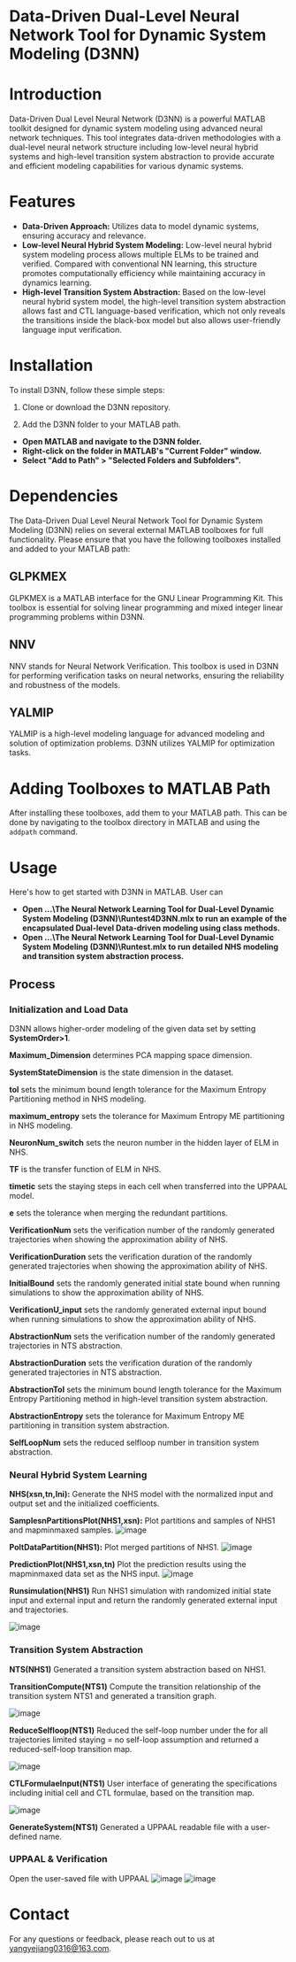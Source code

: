 # Data-Driven Dual-Level Neural Network Tool for Dynamic System Modeling (D3NN)

# Introduction

Data-Driven Dual Level Neural Network (D3NN) is a powerful MATLAB toolkit designed for dynamic system modeling using advanced neural network techniques. This tool integrates data-driven methodologies with a dual-level neural network structure including low-level neural hybrid systems and high-level transition system abstraction to provide accurate and efficient modeling capabilities for various dynamic systems. 

# Features

- **Data-Driven Approach:** Utilizes data to model dynamic systems, ensuring accuracy and relevance.
- **Low-level Neural Hybrid System Modeling:** Low-level neural hybrid system modeling process allows multiple ELMs to be trained and verified. Compared with conventional NN learning, this structure promotes computationally efficiency while maintaining accuracy in dynamics learning.  
- **High-level Transition System Abstraction:**  Based on the low-level neural hybrid system model, the high-level transition system abstraction allows fast and CTL language-based verification, which not only reveals the transitions inside the black-box model but also allows user-friendly language input verification. 


# Installation

To install D3NN, follow these simple steps:

1. Clone or download the D3NN repository.

2. Add the D3NN folder to your MATLAB path.
- **Open MATLAB and navigate to the D3NN folder.**
- **Right-click on the folder in MATLAB's "Current Folder" window.**
- **Select "Add to Path" > "Selected Folders and Subfolders".**

# Dependencies

The Data-Driven Dual Level Neural Network Tool for Dynamic System Modeling (D3NN) relies on several external MATLAB toolboxes for full functionality. Please ensure that you have the following toolboxes installed and added to your MATLAB path:

## GLPKMEX

GLPKMEX is a MATLAB interface for the GNU Linear Programming Kit. This toolbox is essential for solving linear programming and mixed integer linear programming problems within D3NN.

## NNV

NNV stands for Neural Network Verification. This toolbox is used in D3NN for performing verification tasks on neural networks, ensuring the reliability and robustness of the models.

## YALMIP

YALMIP is a high-level modeling language for advanced modeling and solution of optimization problems. D3NN utilizes YALMIP for optimization tasks.

# Adding Toolboxes to MATLAB Path

After installing these toolboxes, add them to your MATLAB path. This can be done by navigating to the toolbox directory in MATLAB and using the `addpath` command.

# Usage
Here's how to get started with D3NN in MATLAB. User can

- **Open ...\The Neural Network Learning Tool for Dual-Level Dynamic System Modeling (D3NN)\Runtest4D3NN.mlx to run an example of the encapsulated Dual-level Data-driven modeling using class methods.**
- **Open ...\The Neural Network Learning Tool for Dual-Level Dynamic System Modeling (D3NN)\Runtest.mlx to run detailed NHS modeling and transition system abstraction process.**

## Process

### Initialization and Load Data

D3NN allows higher-order modeling of the given data set by setting **SystemOrder>1**.

**Maximum_Dimension** determines PCA mapping space dimension.

**SystemStateDimension** is the state dimension in the dataset.

**tol** sets the minimum bound length tolerance for the Maximum Entropy Partitioning method in NHS modeling.

**maximum_entropy** sets the tolerance for Maximum Entropy ME partitioning in NHS modeling.

**NeuronNum_switch** sets the neuron number in the hidden layer of ELM in NHS.

**TF** is the transfer function of ELM in NHS.

**timetic** sets the staying steps in each cell when transferred into the UPPAAL model.

**e** sets the tolerance when merging the redundant partitions.

**VerificationNum** sets the verification number of the randomly generated trajectories when showing the approximation ability of NHS.

**VerificationDuration** sets the verification duration of the randomly generated trajectories when showing the approximation ability of NHS.

**InitialBound** sets the randomly generated initial state bound when running simulations to show the approximation ability of NHS.

**VerificationU_input** sets the randomly generated external input bound when running simulations to show the approximation ability of NHS.

**AbstractionNum** sets the verification number of the randomly generated trajectories in NTS abstraction.

**AbstractionDuration** sets the verification duration of the randomly generated trajectories in NTS abstraction.

**AbstractionTol** sets the minimum bound length tolerance for the Maximum Entropy Partitioning method in high-level transition system abstraction.  

**AbstractionEntropy** sets the tolerance for Maximum Entropy ME partitioning in transition system abstraction.

**SelfLoopNum** sets the reduced selfloop number in transition system abstraction.

### Neural Hybrid System Learning

**NHS(xsn,tn,Ini):** Generate the NHS model with the normalized input and output set and the initialized coefficients.

**SamplesnPartitionsPlot(NHS1,xsn):** Plot partitions and samples of NHS1 and mapminmaxed samples.
![image](https://github.com/aicpslab/Data-Driven-Dual-Level-Neural-Network-Tool-for-Dynamic-System-Modeling-D3NN/blob/main/Example/SamplesnPartitions.png)

**PoltDataPartition(NHS1):** Plot merged partitions of NHS1.
![image](https://github.com/aicpslab/Data-Driven-Dual-Level-Neural-Network-Tool-for-Dynamic-System-Modeling-D3NN/blob/main/Example/MergedPartitions.png)

**PredictionPlot(NHS1,xsn,tn)** Plot the prediction results using the mapminmaxed data set as the NHS input.
![image](https://github.com/aicpslab/Data-Driven-Dual-Level-Neural-Network-Tool-for-Dynamic-System-Modeling-D3NN/blob/main/Example/PredictionMode.png)

**Runsimulation(NHS1)** Run NHS1 simulation with randomized initial state input and external input and return the randomly generated external input and trajectories.

![image](https://github.com/aicpslab/Data-Driven-Dual-Level-Neural-Network-Tool-for-Dynamic-System-Modeling-D3NN/blob/main/Example/SimulationMode.png)

### Transition System Abstraction

**NTS(NHS1)** Generated a transition system abstraction based on NHS1.

**TransitionCompute(NTS1)** Compute the transition relationship of the transition system NTS1 and generated a transition graph.

![image](https://github.com/aicpslab/Data-Driven-Dual-Level-Neural-Network-Tool-for-Dynamic-System-Modeling-D3NN/blob/main/Example/TransitionGraph.png)

**ReduceSelfloop(NTS1)** Reduced the self-loop number under the  for all trajectories limited staying = no self-loop assumption and returned a reduced-self-loop transition map.

![image](https://github.com/aicpslab/Data-Driven-Dual-Level-Neural-Network-Tool-for-Dynamic-System-Modeling-D3NN/blob/main/Example/ReducedTransitionGraph.png)

**CTLFormulaeInput(NTS1)** User interface of generating the specifications including initial cell and CTL formulae, based on the transition map.

![image](https://github.com/aicpslab/Data-Driven-Dual-Level-Neural-Network-Tool-for-Dynamic-System-Modeling-D3NN/blob/main/Example/Interface.png)

**GenerateSystem(NTS1)** Generated a UPPAAL readable file with a user-defined name.

### UPPAAL & Verification
Open the user-saved file with UPPAAL
![image](https://github.com/aicpslab/Data-Driven-Dual-Level-Neural-Network-Tool-for-Dynamic-System-Modeling-D3NN/blob/main/Example/UPPAAL%20Model.png)
![image](https://github.com/aicpslab/Data-Driven-Dual-Level-Neural-Network-Tool-for-Dynamic-System-Modeling-D3NN/blob/main/Example/UPPAAL%20Verification.png)
# Contact
For any questions or feedback, please reach out to us at yangyejiang0316@163.com.
